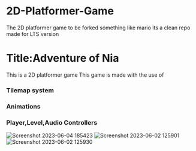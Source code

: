 # 2D-Platformer-Game
The 2D platformer game to be forked something like mario its a clean repo made for LTS version

# Title:Adventure of Nia
This is a 2D platformer game
This game is made with the use of 
### Tilemap system

### Animations
### Player,Level,Audio Controllers
![Screenshot 2023-06-04 185423](https://github.com/hareeshp007/2D-Platformer-Game/assets/46471092/55d2191a-1fb5-4efe-9164-f7740ca159de)
![Screenshot 2023-06-02 125901](https://github.com/hareeshp007/2D-Platformer-Game/assets/46471092/89c07cbd-32d8-41d6-87c0-20f614c27a74)
![Screenshot 2023-06-02 125930](https://github.com/hareeshp007/2D-Platformer-Game/assets/46471092/9d05cdad-22aa-4d90-89c0-09874b74649f)
